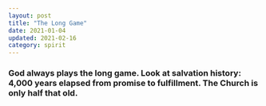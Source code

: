 ```yaml
---
layout: post
title: "The Long Game"
date: 2021-01-04
updated: 2021-02-16
category: spirit
---
```


### God always plays the long game. Look at salvation history: 4,000 years elapsed from promise to fulfillment. The Church is only half that old.
